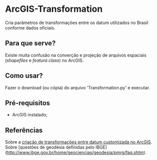 # ArcGIS-Transformation
Cria parâmetros de transformações entre os datum utilizados no Brasil conforme dados oficiais.

## Para que serve?
Existe muita confusão na converção e projeção de arquivos espaciais (*shapefiles* e *featura class*) no ArcGIS.

## Como usar?
Fazer o download (ou cópia) do arquivo 'Transformation.py' e executar.

## Pré-requisitos
- ArcGIS instalado;

## Referências
Sobre a [criação de transformações entre datum customizada no ArcGIS](http://desktop.arcgis.com/en/arcmap/10.3/tools/data-management-toolbox/create-custom-geographic-transformation.htm).
Sobre [questões de geodésia definidas pelo IBGE] (http://www.ibge.gov.br/home/geociencias/geodesia/pmrg/faq.shtm).